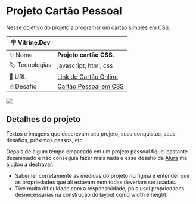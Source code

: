 # Projeto Cartão Pessoal

Nesse objetivo do projeto a programar um cartão simples em CSS.


| :placard: Vitrine.Dev |     |
| -------------  | --- |
| :sparkles: Nome        | **Projeto cartão CSS.**
| :label: Tecnologias | javascript, html, css
| :rocket: URL         | [Link do Cartão Online](https://jonathanmesquita.github.io/cartao_boleto)
| :fire: Desafio     | [Cartão Pessoal em CSS](#)

<!-- Inserir imagem com a #vitrinedev ao final do link -->
![](https://j.gifs.com/pZ64Ly.gif#vitrinedev)

## Detalhes do projeto

Textos e imagens que descrevam seu projeto, suas conquistas, seus desafios, próximos passos, etc...

Depois de algum tempo empacado em um projeto pessoal fiquei bastante desanimado e não conseguia fazer mais nada e esse desafio da [Alura](https://www.alura.com.br/) me ajudou a destravar.

- Saber ler corretamente as medidas do projeto no figma e entender que as propriedades que ali estavam nem todas deveriam ser usadas.
- Tive muita dificuldade com a responsividade, pois usei propriedades desnecessárias na construção do layout como width e height.
